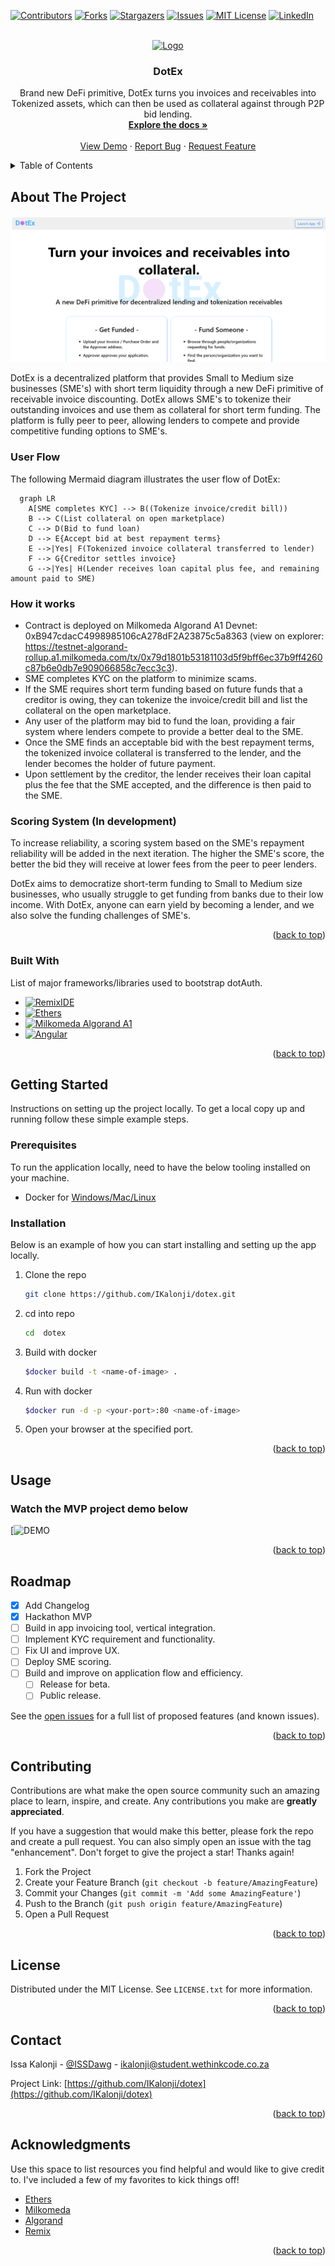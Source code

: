 <a name="readme-top"></a>

[![Contributors][contributors-shield]][contributors-url]
[![Forks][forks-shield]][forks-url]
[![Stargazers][stars-shield]][stars-url]
[![Issues][issues-shield]][issues-url]
[![MIT License][license-shield]][license-url]
[![LinkedIn][linkedin-shield]][linkedin-url]



<!-- PROJECT LOGO -->
<br />
<div align="center">
  <a href="https://github.com/IKalonji/dotex">
    <img src="../dotex/Dotex/src/assets/dotex512x216.png" alt="Logo" width="80" height="80">
  </a>

  <h3 align="center">DotEx</h3>

  <p align="center">
    Brand new DeFi primitive, DotEx turns you invoices and receivables into Tokenized assets, which can then be used as collateral against through P2P bid lending.
    <br />
    <a href="https://github.com/IKalonji/dotex"><strong>Explore the docs »</strong></a>
    <br />
    <br />
    <a href="url-here">View Demo</a>
    ·
    <a href="https://github.com/IKalonji/dotex/issues">Report Bug</a>
    ·
    <a href="https://github.com/IKalonji/dotex/issues">Request Feature</a>
  </p>
</div>



<!-- TABLE OF CONTENTS -->
<details>
  <summary>Table of Contents</summary>
  <ol>
    <li>
      <a href="#about-the-project">About The Project</a>
      <ul>
        <li><a href="#built-with">Built With</a></li>
      </ul>
    </li>
    <li>
      <a href="#getting-started">Getting Started</a>
      <ul>
        <li><a href="#prerequisites">Prerequisites</a></li>
        <li><a href="#installation">Installation</a></li>
      </ul>
    </li>
    <li><a href="#usage">Usage</a></li>
    <li><a href="#roadmap">Roadmap</a></li>
    <li><a href="#contributing">Contributing</a></li>
    <li><a href="#license">License</a></li>
    <li><a href="#contact">Contact</a></li>
    <li><a href="#acknowledgments">Acknowledgments</a></li>
  </ol>
</details>



<!-- ABOUT THE PROJECT -->
## About The Project

[![Product Name Screen Shot][product-screenshot]](./screenshots/home.png)

DotEx is a decentralized platform that provides Small to Medium size businesses (SME's) with short term liquidity through a new DeFi primitive of receivable invoice discounting. DotEx allows SME's to tokenize their outstanding invoices and use them as collateral for short term funding. The platform is fully peer to peer, allowing lenders to compete and provide competitive funding options to SME's.

### User Flow

The following Mermaid diagram illustrates the user flow of DotEx:

```mermaid
  graph LR
    A[SME completes KYC] --> B((Tokenize invoice/credit bill))
    B --> C(List collateral on open marketplace)
    C --> D(Bid to fund loan)
    D --> E{Accept bid at best repayment terms}
    E -->|Yes| F(Tokenized invoice collateral transferred to lender)
    F --> G{Creditor settles invoice}
    G -->|Yes| H(Lender receives loan capital plus fee, and remaining amount paid to SME)
```

### How it works
* Contract is deployed on Milkomeda Algorand A1 Devnet: 0xB947cdacC4998985106cA278dF2A23875c5a8363 (view on explorer: https://testnet-algorand-rollup.a1.milkomeda.com/tx/0x79d1801b53181103d5f9bff6ec37b9ff4260c87b6e0db7e909066858c7ecc3c3).
* SME completes KYC on the platform to minimize scams.
* If the SME requires short term funding based on future funds that a creditor is owing, they can tokenize the invoice/credit bill and list the collateral on the open marketplace.
* Any user of the platform may bid to fund the loan, providing a fair system where lenders compete to provide a better deal to the SME.
* Once the SME finds an acceptable bid with the best repayment terms, the tokenized invoice collateral is transferred to the lender, and the lender becomes the holder of future payment.
* Upon settlement by the creditor, the lender receives their loan capital plus the fee that the SME accepted, and the difference is then paid to the SME.

### Scoring System (In development)

To increase reliability, a scoring system based on the SME's repayment reliability will be added in the next iteration. The higher the SME's score, the better the bid they will receive at lower fees from the peer to peer lenders.

DotEx aims to democratize short-term funding to Small to Medium size businesses, who usually struggle to get funding from banks due to their low income. With DotEx, anyone can earn yield by becoming a lender, and we also solve the funding challenges of SME's.


<p align="right">(<a href="#readme-top">back to top</a>)</p>



### Built With

List of major frameworks/libraries used to bootstrap dotAuth.

* [![RemixIDE][remix.ethereum.org]][Remix-url]
* [![Ethers][Ethers.js]][Ethers-url]
* [![Milkomeda Algorand A1][milkomeda.com]][Milkomeda-url]
* [![Angular][Angular.io]][Angular-url]

<p align="right">(<a href="#readme-top">back to top</a>)</p>


## Getting Started

Instructions on setting up the project locally.
To get a local copy up and running follow these simple example steps.

### Prerequisites

To run the application locally, need to have the below tooling installed on your machine.

* Docker for [Windows/Mac/Linux](https://docs.docker.com/get-docker/)


### Installation

Below is an example of how you can start installing and setting up the app locally.

1. Clone the repo
   ```sh
   git clone https://github.com/IKalonji/dotex.git
   ```
3. cd into repo
   ```sh
   cd  dotex
   ```
4. Build with docker
   ```sh
   $docker build -t <name-of-image> .
   ```
5. Run with docker
   ```sh
   $docker run -d -p <your-port>:80 <name-of-image>
   ```
6. Open your browser at the specified port.

<p align="right">(<a href="#readme-top">back to top</a>)</p>


## Usage

### Watch the MVP project demo below

[![DEMO](url-here)

<p align="right">(<a href="#readme-top">back to top</a>)</p>

## Roadmap

- [x] Add Changelog
- [x] Hackathon MVP
- [ ] Build in app invoicing tool, vertical integration.
- [ ] Implement KYC requirement and functionality.
- [ ] Fix UI and improve UX.
- [ ] Deploy SME scoring.
- [ ] Build and improve on application flow and efficiency.
    - [ ] Release for beta.
    - [ ] Public release.

See the [open issues](https://github.com/IKalonji/dotex/issues) for a full list of proposed features (and known issues).

<p align="right">(<a href="#readme-top">back to top</a>)</p>

## Contributing

Contributions are what make the open source community such an amazing place to learn, inspire, and create. Any contributions you make are **greatly appreciated**.

If you have a suggestion that would make this better, please fork the repo and create a pull request. You can also simply open an issue with the tag "enhancement".
Don't forget to give the project a star! Thanks again!

1. Fork the Project
2. Create your Feature Branch (`git checkout -b feature/AmazingFeature`)
3. Commit your Changes (`git commit -m 'Add some AmazingFeature'`)
4. Push to the Branch (`git push origin feature/AmazingFeature`)
5. Open a Pull Request

<p align="right">(<a href="#readme-top">back to top</a>)</p>



<!-- LICENSE -->
## License

Distributed under the MIT License. See `LICENSE.txt` for more information.

<p align="right">(<a href="#readme-top">back to top</a>)</p>



<!-- CONTACT -->
## Contact

Issa Kalonji - [@ISSDawg](https://twitter.com/ISSDawg) - ikalonji@student.wethinkcode.co.za

Project Link: [https://github.com/IKalonji/dotex](https://github.com/IKalonji/dotex)

<p align="right">(<a href="#readme-top">back to top</a>)</p>



<!-- ACKNOWLEDGMENTS -->
## Acknowledgments

Use this space to list resources you find helpful and would like to give credit to. I've included a few of my favorites to kick things off!

* [Ethers](https://docs.ethers.org/v6/)
* [Milkomeda](https://milkomeda.com/)
* [Algorand](https://www.algorand.foundation/)
* [Remix](https://remix.ethereum.org/)

<p align="right">(<a href="#readme-top">back to top</a>)</p>



<!-- MARKDOWN LINKS & IMAGES -->
<!-- https://www.markdownguide.org/basic-syntax/#reference-style-links -->
[contributors-shield]: https://img.shields.io/github/contributors/IKalonji/dotex.svg?style=for-the-badge
[contributors-url]: https://github.com/IKalonji/dotex/graphs/contributors
[forks-shield]: https://img.shields.io/github/forks/IKalonji/dotex.svg?style=for-the-badge
[forks-url]: https://github.com/IKalonji/dotex/network/members
[stars-shield]: https://img.shields.io/github/stars/IKalonji/dotex.svg?style=for-the-badge
[stars-url]: https://github.com/IKalonji/dotex/stargazers
[issues-shield]: https://img.shields.io/github/issuesIKalonji/dotex.svg?style=for-the-badge
[issues-url]: https://github.com/IKalonji/dotex/issues
[license-shield]: https://img.shields.io/github/license/IKalonji/dotex.svg?style=for-the-badge
[license-url]: https://github.com/IKalonji/dotex/blob/master/LICENSE.txt
[linkedin-shield]: https://img.shields.io/badge/-LinkedIn-black.svg?style=for-the-badge&logo=linkedin&colorB=555
[linkedin-url]: https://www.linkedin.com/in/issa-kalonji-b301851ba/
[product-screenshot]: screenshots/home.png
[Milkomeda-url]: https://milkomeda.com/
[Milkomeda.com]: https://milkomeda.com/
[remix.ethereum.org]: https://img.shields.io/badge/remix-000000?style=for-the-badge&logo=remixethereum&logoColor=white
[Remix-url]: https://remix.ethereum.org/
[Ethers.js]: https://img.shields.io/badge/Ethers.js-000500?style=for-the-badge&logo=ethers&logoColor=blue
[Ethers-url]: https://docs.ethers.org/v6/
[Angular.io]: https://img.shields.io/badge/Angular-DD0031?style=for-the-badge&logo=angular&logoColor=white
[Angular-url]: https://angular.io/ 
